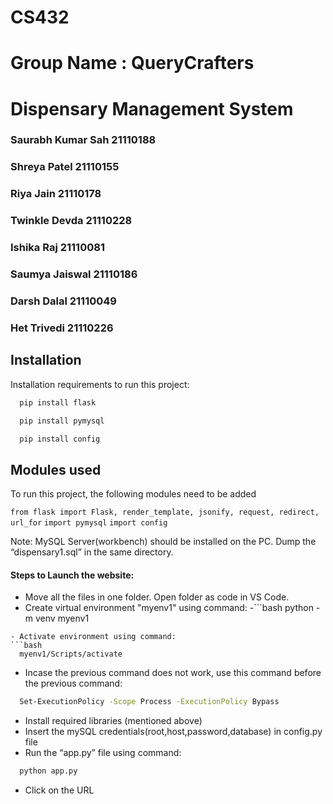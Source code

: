 # CS432
# Group Name : QueryCrafters
# Dispensary Management System

### Saurabh Kumar Sah 21110188
### Shreya Patel 21110155
### Riya Jain 21110178
### Twinkle Devda 21110228
### Ishika Raj 21110081
### Saumya Jaiswal 21110186
### Darsh Dalal 21110049
### Het Trivedi 21110226


## Installation

Installation requirements to run this project:

```bash
  pip install flask
```
```bash
  pip install pymysql
```
```bash
  pip install config
```

## Modules used

To run this project, the following modules need to be added

`from flask import Flask, render_template, jsonify, request, redirect, url_for`
`import pymysql`
`import config`


Note: MySQL Server(workbench) should be installed on the PC. Dump the “dispensary1.sql” in the same directory.



#### Steps to Launch the website:


- Move all the files in one folder. Open folder as code in VS Code.
- Create virtual environment "myenv1" using command:
-```bash
  python -m venv myenv1
```
- Activate environment using command:
```bash
  myenv1/Scripts/activate
```
- Incase the previous command does not work, use this command before the previous command:
```bash
  Set-ExecutionPolicy -Scope Process -ExecutionPolicy Bypass
```
- Install required libraries (mentioned above)
- Insert the mySQL credentials(root,host,password,database) in config.py file
- Run the “app.py” file using command:
  
```bash
  python app.py
```

- Click on the URL 
